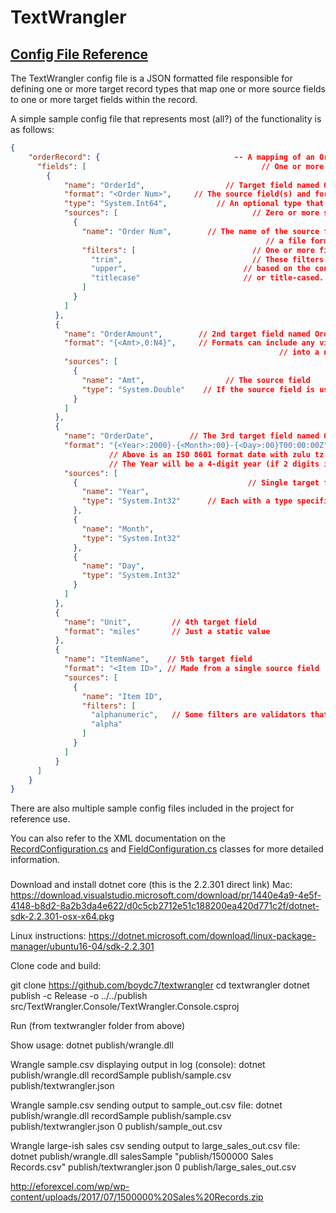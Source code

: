 # TextWrangler

## [Config File Reference](#configref)

The TextWrangler config file is a JSON formatted file responsible for defining one or more target record types that map one or more source fields to one or more target fields within the record.  

A simple sample config file that represents most (all?) of the functionality is as follows:

```json
{
    "orderRecord": {                              -- A mapping of an OrderRecord 
      "fields": [                                       // One or more fields that make up the order
        {
            "name": "OrderId",                  // Target field named OrderId (Target fields are outputs)  
            "format": "<Order Num>",     // The source field(s) and format specifier used to create and format the target field
            "type": "System.Int64",           // An optional type that the final target field value MUST convert into successfully
            "sources": [                              // Zero or more source field(s) that are used to build this target field
              {         
                "name": "Order Num",        // The name of the source field. To reference a source field by name, it must come from
                                                         // a file format that supports named fields, i.e. a CSV file with valid headers, JSON, etc.
                "filters": [                          // One or more filters to apply to the source field before using.
                  "trim",                             // These filters modify the source value in some way, and do not fail/throw exceptions
                  "upper",                          // based on the contents of the field - a value is simply trimmed, or upper-cased (if upper-caseable)
                  "titlecase"                       // or title-cased...
                ]
              }
            ]
          },
          {
            "name": "OrderAmount",        // 2nd target field named OrderAmount
            "format": "{<Amt>,0:N4}",     // Formats can include any viable .NET format string (this one will format the source field Amt value from a double
                                                            // into a number with culture-specific thousands separators and 4 decimal places (rounded)
            "sources": [
              {
                "name": "Amt",                  // The source field 
                "type": "System.Double"    // If the source field is used in a format string, the type is required to make it work contextually correctly
              }
            ]
          },
          {
            "name": "OrderDate",        // The 3rd target field named OrderDate
            "format": "{<Year>:2000}-{<Month>:00}-{<Day>:00}T00:00:00Z",  
                      // Above is an ISO 8601 format date with zulu tz build from 3 source fields
                      // The Year will be a 4-digit year (if 2 digits it will be 20xx), month and day will be 2 digit days padded with a 0 on teh left
            "sources": [
              {                                      // Single target field in this case is made of 3 different source fields
                "name": "Year",
                "type": "System.Int32"      // Each with a type specified to work contextually in the format string
              },
              {
                "name": "Month",
                "type": "System.Int32"
              },
              {
                "name": "Day",
                "type": "System.Int32"
              }
            ]
          },
          {
            "name": "Unit",         // 4th target field
            "format": "miles"       // Just a static value
          },
          {
            "name": "ItemName",    // 5th target field
            "format": "<Item ID>", // Made from a single source field
            "sources": [
              {
                "name": "Item ID",
                "filters": [
                  "alphanumeric",   // Some filters are validators that do not change the field but verify they contain valid data and throw an excpeption otherwise
                  "alpha"
                ]
              }
            ]
          }
      ]
    }
}
```

There are also multiple sample config files included in the project for reference use.

You can also refer to the XML documentation on the [RecordConfiguration.cs](src/TextWrangler/Configuration/RecordConfiguration.cs) and [FieldConfiguration.cs](src/TextWrangler/Models/FieldConfiguration.cs) classes for more detailed information.
 
### 

Download and install dotnet core (this is the 2.2.301 direct link)
Mac: <https://download.visualstudio.microsoft.com/download/pr/1440e4a9-4e5f-4148-b8d2-8a2b3da4e622/d0c5cb2712e51c188200ea420d771c2f/dotnet-sdk-2.2.301-osx-x64.pkg>

Linux instructions: <https://dotnet.microsoft.com/download/linux-package-manager/ubuntu16-04/sdk-2.2.301>


Clone code and build:

git clone <https://github.com/boydc7/textwrangler>
cd textwrangler
dotnet publish -c Release -o ../../publish src/TextWrangler.Console/TextWrangler.Console.csproj

Run (from textwrangler folder from above)

Show usage:
dotnet publish/wrangle.dll

Wrangle sample.csv displaying output in log (console):
dotnet publish/wrangle.dll recordSample publish/sample.csv publish/textwrangler.json

Wrangle sample.csv sending output to sample_out.csv file:
dotnet publish/wrangle.dll recordSample publish/sample.csv publish/textwrangler.json 0 publish/sample_out.csv

Wrangle large-ish sales csv sending output to large_sales_out.csv file:
dotnet publish/wrangle.dll salesSample "publish/1500000 Sales Records.csv" publish/textwrangler.json 0 publish/large_sales_out.csv

http://eforexcel.com/wp/wp-content/uploads/2017/07/1500000%20Sales%20Records.zip
